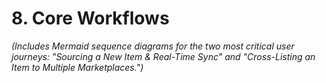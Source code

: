 # 8. Core Workflows

_(Includes Mermaid sequence diagrams for the two most critical user journeys: "Sourcing a New Item & Real-Time Sync" and "Cross-Listing an Item to Multiple Marketplaces.")_
